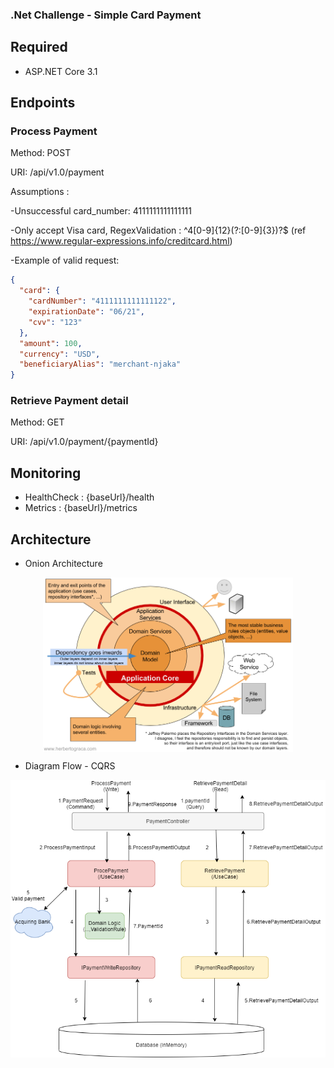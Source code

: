 ### .Net Challenge - Simple Card Payment

## Required
- ASP.NET Core 3.1

## Endpoints
### Process Payment

Method: POST

URI: /api/v1.0/payment

Assumptions : 

-Unsuccessful card_number: 4111111111111111

-Only accept Visa card,  RegexValidation : ^4[0-9]{12}(?:[0-9]{3})?$ (ref https://www.regular-expressions.info/creditcard.html)

-Example of valid request:

```json
{
  "card": {
    "cardNumber": "4111111111111122",
    "expirationDate": "06/21",
    "cvv": "123"
  },
  "amount": 100,
  "currency": "USD",
  "beneficiaryAlias": "merchant-njaka"
}

```

### Retrieve Payment detail

Method: GET

URI: /api/v1.0/payment/{paymentId}

## Monitoring
- HealthCheck : {baseUrl}/health
- Metrics : {baseUrl}/metrics

## Architecture
- Onion Architecture

<p align="center">
<img src="docs/onion-architecture.png" width="400" align="center">
</p>

- Diagram Flow - CQRS

![](docs/flow-diagram.png)

